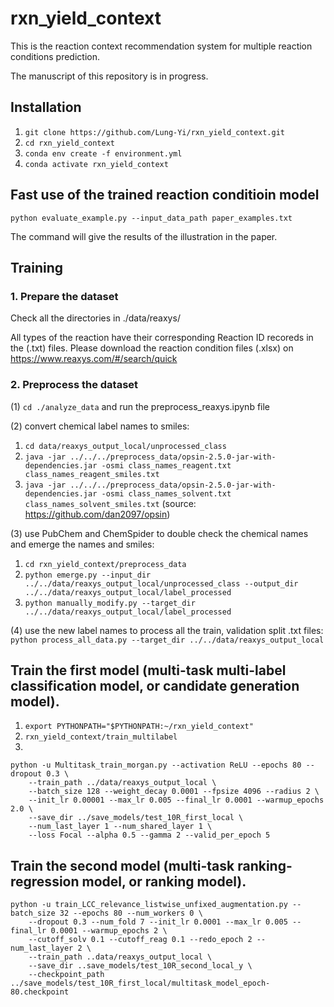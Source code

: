 # rxn_yield_context
This is the reaction context recommendation system for multiple reaction conditions prediction.

The manuscript of this repository is in progress.

## Installation
1. `git clone https://github.com/Lung-Yi/rxn_yield_context.git`
2. `cd rxn_yield_context`
3. `conda env create -f environment.yml`
4. `conda activate rxn_yield_context`

## Fast use of the trained reaction conditioin model
```
python evaluate_example.py --input_data_path paper_examples.txt
```
The command will give the results of the illustration in the paper.

## Training
### 1. Prepare the dataset
Check all the directories in ./data/reaxys/

All types of the reaction have their corresponding Reaction ID recoreds in the (.txt) files. Please download the reaction condition files (.xlsx) on https://www.reaxys.com/#/search/quick

### 2. Preprocess the dataset
(1)
`cd ./analyze_data`
and run the preprocess_reaxys.ipynb file

(2) convert chemical label names to smiles:
1. `cd data/reaxys_output_local/unprocessed_class`
2. `java -jar ../../../preprocess_data/opsin-2.5.0-jar-with-dependencies.jar -osmi class_names_reagent.txt class_names_reagent_smiles.txt`
3. `java -jar ../../../preprocess_data/opsin-2.5.0-jar-with-dependencies.jar -osmi class_names_solvent.txt class_names_solvent_smiles.txt`
(source: https://github.com/dan2097/opsin)

(3) use PubChem and ChemSpider to double check the chemical names and emerge the names and smiles:
1. `cd rxn_yield_context/preprocess_data`
2. `python emerge.py --input_dir ../../data/reaxys_output_local/unprocessed_class --output_dir ../../data/reaxys_output_local/label_processed`
3. `python manually_modify.py --target_dir ../../data/reaxys_output_local/label_processed`

(4) use the new label names to process all the train, validation split .txt files:
`python process_all_data.py --target_dir ../../data/reaxys_output_local`

## Train the first model (multi-task multi-label classification model, or candidate generation model).
1. `export PYTHONPATH="$PYTHONPATH:~/rxn_yield_context"`
2. `rxn_yield_context/train_multilabel`
3. 
```
python -u Multitask_train_morgan.py --activation ReLU --epochs 80 --dropout 0.3 \
    --train_path ../data/reaxys_output_local \
    --batch_size 128 --weight_decay 0.0001 --fpsize 4096 --radius 2 \
    --init_lr 0.00001 --max_lr 0.005 --final_lr 0.0001 --warmup_epochs 2.0 \
    --save_dir ../save_models/test_10R_first_local \
    --num_last_layer 1 --num_shared_layer 1 \
    --loss Focal --alpha 0.5 --gamma 2 --valid_per_epoch 5
```

## Train the second model (multi-task ranking-regression model, or ranking model).
```
python -u train_LCC_relevance_listwise_unfixed_augmentation.py --batch_size 32 --epochs 80 --num_workers 0 \
    --dropout 0.3 --num_fold 7 --init_lr 0.0001 --max_lr 0.005 --final_lr 0.0001 --warmup_epochs 2 \
    --cutoff_solv 0.1 --cutoff_reag 0.1 --redo_epoch 2 --num_last_layer 2 \
    --train_path ..data/reaxys_output_local \
    --save_dir ..save_models/test_10R_second_local_y \
    --checkpoint_path ../save_models/test_10R_first_local/multitask_model_epoch-80.checkpoint
```